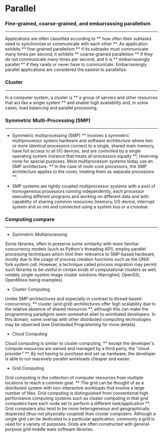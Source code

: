 # Parallel

<script type="text/javascript" src="../js/general.js"></script>

### Fine-grained, coarse-grained, and embarrassing parallelism
---

Applications are often classified according to ** how often their subtasks need to synchronize or communicate with each other **. An application exhibits ** fine-grained parallelism ** if its subtasks must communicate many times per second; it exhibits ** coarse-grained parallelism ** if they do not communicate many times per second, and it is ** embarrassingly parallel ** if they rarely or never have to communicate. Embarrassingly parallel applications are considered the easiest to parallelize.

### Cluster
---

In a computer system, a cluster is ** a group of servers and other resources that act like a single system ** and enable high availability and, in some cases, load balancing and parallel processing.

### Symmetric Multi-Processing (SMP)
---

* Symmetric multiprocessing (SMP) ** involves a symmetric multiprocessor system hardware and software architecture where two or more identical processors connect to a single, shared main memory, have full access to all I/O devices, and are controlled by a single operating system instance that treats all processors equally **, reserving none for special purposes. Most multiprocessor systems today use an SMP architecture. ** In the case of multi-core processors, the SMP architecture applies to the cores, treating them as separate processors **.

* SMP systems are tightly coupled multiprocessor systems with a pool of homogeneous processors running independently, each processor executing different programs and working on different data and with capability of sharing common resources (memory, I/O device, interrupt system and so on) and connected using a system bus or a crossbar.

### Computing compare 
---

* Symmetric Multiprocessing

Some libraries, often to preserve some similarity with more familiar concurrency models (such as Python's threading API), employ parallel processing techniques which limit their relevance to SMP-based hardware, mostly due to the usage of process creation functions such as the UNIX fork system call. However, a technique called process migration may permit such libraries to be useful in certain kinds of computational clusters as well, notably single-system image cluster solutions (Kerrighed, OpenSSI, OpenMosix being examples).

* Cluster Computing

Unlike SMP architectures and especially in contrast to thread-based concurrency, ** cluster (and grid) architectures offer high scalability due to the relative absence of shared resources **, although this can make the programming paradigms seem somewhat alien to uninitiated developers. In this domain, some overlap with other distributed computing technologies may be observed (see Distributed Programming for more details).

* Cloud Computing

Cloud computing is similar to cluster computing, ** except the developer's compute resources are owned and managed by a third party, the "cloud provider" **. By not having to purchase and set up hardware, the developer is able to run massively parallel workloads cheaper and easier.

* Grid Computing

Grid computing is the collection of computer resources from multiple locations to reach a common goal. ** The grid can be thought of as a distributed system with non-interactive workloads that involve a large number of files. Grid computing is distinguished from conventional high performance computing systems such as cluster computing in that grid computers have each node set to perform a different task/application **. Grid computers also tend to be more heterogeneous and geographically dispersed (thus not physically coupled) than cluster computers. Although a single grid can be dedicated to a particular application, commonly a grid is used for a variety of purposes. Grids are often constructed with general-purpose grid middle ware software libraries.








